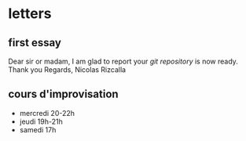 # letters
## first essay
Dear sir or madam,
I am glad to report your *git repository* is now ready.
Thank you
Regards,
Nicolas Rizcalla

## cours d'improvisation
- mercredi 20-22h
- jeudi 19h-21h
- samedi 17h
